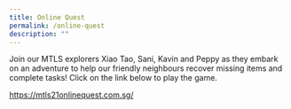 ```yaml
---
title: Online Quest
permalink: /online-quest
description: ""
---
```

<p>Join our MTLS explorers Xiao Tao, Sani, Kavin and Peppy as they embark on an adventure to help our friendly neighbours recover missing items and complete tasks! Click on the link below to play the game.</p>

<a href="https://mtls21onlinequest.com.sg">https://mtls21onlinequest.com.sg/</a>
